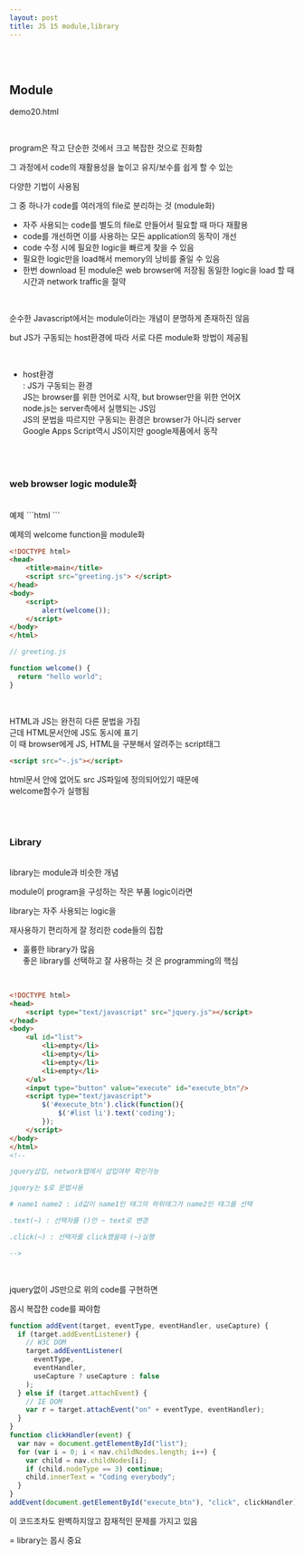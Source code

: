```yaml
---
layout: post
title: JS 15 module,library
---
```


<br><br>

## Module

demo20.html

<br>

program은 작고 단순한 것에서 크고 복잡한 것으로 진화함

그 과정에서 code의 재활용성을 높이고 유지/보수를 쉽게 할 수 있는

다양한 기법이 사용됨

그 중 하나가 code를 여러개의 file로 분리하는 것 (module화)

- 자주 사용되는 code를 별도의 file로 만들어서 필요할 때 마다 재활용
- code를 개선하면 이를 사용하는 모든 application의 동작이 개선
- code 수정 시에 필요한 logic을 빠르게 찾을 수 있음
- 필요한 logic만을 load해서 memory의 낭비를 줄일 수 있음
- 한번 download 된 module은 web browser에 저장됨
  동일한 logic을 load 할 때 시간과 network traffic을 절약

<br>

순수한 Javascript에서는 module이라는 개념이 분명하게 존재하진 않음

but JS가 구동되는 host환경에 따라 서로 다른 module화 방법이 제공됨

<br>

- host환경<br>
  : JS가 구동되는 환경<br>
  JS는 browser를 위한 언어로 시작, but browser만을 위한 언어X<br>
  node.js는 server측에서 실행되는 JS임 <br>
  JS의 문법을 따르지만 구동되는 환경은 browser가 아니라 server<br>
  Google Apps Script역시 JS이지만 google제품에서 동작<br>

<br><br>

### web browser logic module화

<br>
예제
```html
<!DOCTYPE html>
<head>
    <title>main</title>
</head>
<body>
    <script>
    function welcome() {
            return "hello world";
    }
    alert(welcome());
    </script>
</body>
</html>
```
<br>

예제의 welcome function을 module화

```html
<!DOCTYPE html>
<head>
    <title>main</title>
    <script src="greeting.js"> </script>
</head>
<body>
    <script>
        alert(welcome());
    </script>
</body>
</html>
```

```javascript
// greeting.js

function welcome() {
  return "hello world";
}
```

<br>

HTML과 JS는 완전히 다른 문법을 가짐<br>
근데 HTML문서안에 JS도 동시에 표기<br>
이 때 browser에게 JS, HTML을 구분해서 알려주는 script태그

```html
<script src="~.js"></script>
```

html문서 안에 없어도 src JS파일에 정의되어있기 때문에<br>
welcome함수가 실행됨

<br><br>

### Library

<br>
library는 module과 비슷한 개념

module이 program을 구성하는 작은 부품 logic이라면

library는 자주 사용되는 logic을

재사용하기 편리하게 잘 정리한 code들의 집합

- 훌륭한 library가 많음 <br>
  좋은 library를 선택하고 잘 사용하는 것 은 programming의 핵심

<br>

```html
<!DOCTYPE html>
<head>
    <script type="text/javascript" src="jquery.js"></script>
</head>
<body>
    <ul id="list">
        <li>empty</li>
        <li>empty</li>
        <li>empty</li>
        <li>empty</li>
    </ul>
    <input type="button" value="execute" id="execute_btn"/>
    <script type="text/javascript">
        $('#execute_btn').click(function(){
            $('#list li').text('coding');
        });
    </script>
</body>
</html>
<!--

jquery삽입, network탭에서 삽입여부 확인가능

jquery는 $로 문법사용

# name1 name2 : id값이 name1인 태그의 하위태그가 name2인 태그를 선택

.text(~) : 선택자를 ()안 ~ text로 변경

.click(~) : 선택자를 click했을때 (~)실행

-->
```

<br>

jquery없이 JS만으로 위의 code를 구현하면

몹시 복잡한 code를 짜야함

```javascript
function addEvent(target, eventType, eventHandler, useCapture) {
  if (target.addEventListener) {
    // W3C DOM
    target.addEventListener(
      eventType,
      eventHandler,
      useCapture ? useCapture : false
    );
  } else if (target.attachEvent) {
    // IE DOM
    var r = target.attachEvent("on" + eventType, eventHandler);
  }
}
function clickHandler(event) {
  var nav = document.getElementById("list");
  for (var i = 0; i < nav.childNodes.length; i++) {
    var child = nav.childNodes[i];
    if (child.nodeType == 3) continue;
    child.innerText = "Coding everybody";
  }
}
addEvent(document.getElementById("execute_btn"), "click", clickHandler);
```

이 코드조차도 완벽하지않고 잠재적인 문제를 가지고 있음

= library는 몹시 중요
